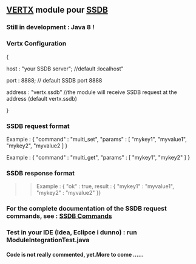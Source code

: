 ## [VERTX](http://vertx.io/) module pour [SSDB](http://ssdb.io/)

### Still in development : Java 8 !

### Vertx Configuration

<p>{</p>
<p>host : "your SSDB server"; //default :localhost"</p>
<p>port : 8888;  // default SSDB port 8888</p>
<p>address : "vertx.ssdb" //the module will receive SSDB request at the address (default vertx.ssdb)</p>
<p>}</p>

### SSDB request format

<p>Example : { "command" : "multi_set", "params" : [ "mykey1", "myvalue1", "mykey2", "myvalue2 ] }</p>
<p>Example : { "command" : "multi_get", "params" : [ "mykey1", "mykey2" ] }</p>

### SSDB response format

>>Example : { "ok" : true, result : { "mykey1" : "myvalue1", "mykey2" : "myvalue2" }}

### For the complete documentation of the SSDB request commands, see : [SSDB Commands](http://ssdb.io/docs/php/index.html)

### Test in your IDE (Idea, Eclipce i dunno) : run ModuleIntegrationTest.java

#### Code is not really commented, yet.More to come ......

